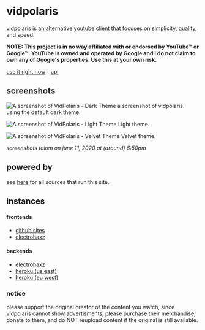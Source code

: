 # vidpolaris
vidpolaris is an alternative youtube client that focuses on simplicity, quality, and speed.

**NOTE: This project is in no way affiliated with or endorsed by YouTube™ or Google™. YouTube is owned and operated by Google and I do not claim to own any of Google's properties. Use this at your own risk.**

[use it right now](https://n0rmancodes.github.io/vidpolaris) - [api](https://github.com/n0rmancodes/vidpolarisAPI)

## screenshots
![A screenshot of VidPolaris - Dark Theme](https://i.ibb.co/PxZGRkD/image.png)
a screenshot of vidpolaris. using the default dark theme.

![A screenshot of VidPolaris - Light Theme](https://i.ibb.co/nMwmcZB/image.png)
Light theme.

![A screenshot of VidPolaris - Velvet Theme](https://i.ibb.co/qB7rKd7/image.png)
Velvet theme.

*screenshots taken on june 11, 2020 at (around) 6:50pm*

## powered by
see [here](https://github.com/n0rmancodes/vidpolarisAPI/blob/master/README.md#sources) for all sources that run this site.

## instances

#### frontends
- [github sites](https://n0rmancodes.github.io/)
- [electrohaxz](https://normandotmp4.electrohaxz.tk/)

#### backends

- [electrohaxz](https://normandotmp4.electrohaxz.tk:9019/)
- [heroku (us east)](https://vidpolaris.herokuapp.com/)
- [heroku (eu west)](https://vidpolaris-europe.herokuapp.com/)

### notice
please support the original creator of the content you watch, since vidpolaris cannot show advertisments, please purchase their merchandise, donate to them, and do NOT reupload content if the original is still available.
